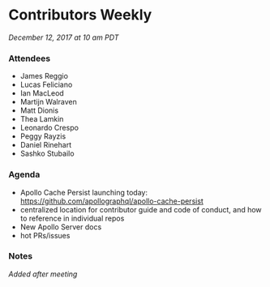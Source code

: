 # Contributors Weekly

*December 12, 2017 at 10 am PDT*

### Attendees

- James Reggio
- Lucas Feliciano
- Ian MacLeod
- Martijn Walraven
- Matt Dionis
- Thea Lamkin
- Leonardo Crespo
- Peggy Rayzis
- Daniel Rinehart
- Sashko Stubailo

### Agenda

- Apollo Cache Persist launching today: https://github.com/apollographql/apollo-cache-persist
- centralized location for contributor guide and code of conduct, and how to reference in individual repos
- New Apollo Server docs
- hot PRs/issues

### Notes

*Added after meeting*

